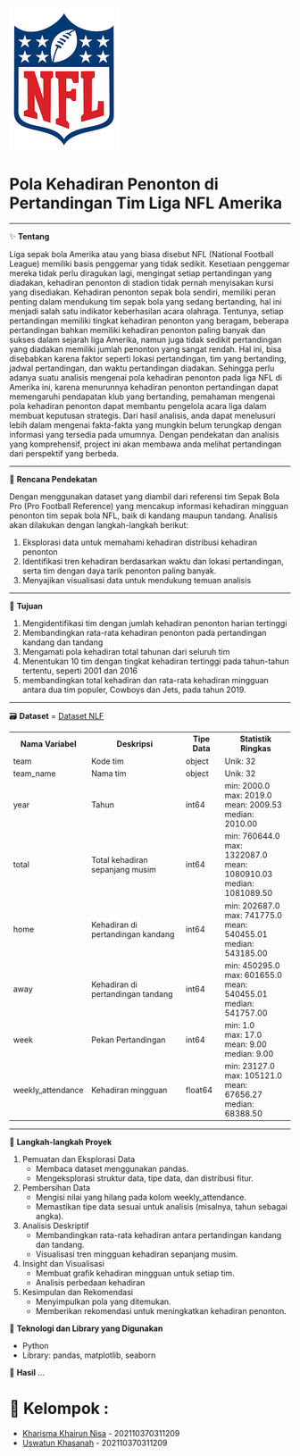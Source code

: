 ![NFL](https://github.com/UswatunKhasanah209/Proyek-Akhir-Analisis-Big-Data/blob/main/Image/nfl.png)

# **Pola Kehadiran Penonton di Pertandingan Tim Liga NFL Amerika**

---

✨ **Tentang** 

Liga sepak bola Amerika atau yang biasa disebut NFL (National Football League) memiliki basis penggemar yang tidak sedikit. Kesetiaan penggemar mereka tidak perlu diragukan lagi, mengingat setiap pertandingan yang diadakan, kehadiran penonton di stadion tidak pernah menyisakan kursi yang disediakan. Kehadiran penonton sepak bola sendiri, memiliki peran penting dalam mendukung tim sepak bola yang sedang bertanding, hal ini menjadi salah satu indikator keberhasilan acara olahraga. Tentunya, setiap pertandingan memiliki tingkat kehadiran penonton yang beragam, beberapa pertandingan bahkan memiliki kehadiran penonton paling banyak dan sukses dalam sejarah liga Amerika, namun juga tidak sedikit pertandingan yang diadakan memiliki jumlah penonton yang sangat rendah. Hal ini, bisa disebabkan karena faktor seperti lokasi pertandingan, tim yang bertanding, jadwal pertandingan, dan waktu pertandingan diadakan.
Sehingga perlu adanya suatu analisis mengenai pola kehadiran penonton pada liga NFL di Amerika ini, karena menurunnya kehadiran penonton pertandingan dapat memengaruhi pendapatan klub yang bertanding, pemahaman mengenai pola kehadiran penonton dapat membantu pengelola acara liga dalam membuat keputusan strategis. Dari hasil analisis, anda dapat menelusuri lebih dalam mengenai fakta-fakta yang mungkin belum terungkap dengan informasi yang tersedia pada umumnya. Dengan pendekatan dan analisis yang komprehensif, project ini akan membawa anda melihat pertandingan dari perspektif yang berbeda.

---

🥅 **Rencana Pendekatan** 

Dengan menggunakan dataset yang diambil dari referensi tim Sepak Bola Pro (Pro Football Reference) yang mencakup informasi kehadiran mingguan penonton tim sepak bola NFL, baik di kandang maupun tandang. Analisis akan dilakukan dengan langkah-langkah berikut:
1. Eksplorasi data untuk memahami kehadiran distribusi kehadiran penonton
2. Identifikasi tren kehadiran berdasarkan waktu dan lokasi pertandingan, serta tim dengan daya tarik penonton paling banyak.
3. Menyajikan visualisasi data untuk mendukung temuan analisis

---

🐳 **Tujuan**

1. Mengidentifikasi tim dengan jumlah kehadiran penonton harian tertinggi
2. Membandingkan rata-rata kehadiran penonton pada pertandingan kandang dan tandang
3. Mengamati pola kehadiran total tahunan dari seluruh tim
4. Menentukan 10 tim dengan tingkat kehadiran tertinggi pada tahun-tahun tertentu, seperti 2001 dan 2016
5. membandingkan total kehadiran dan rata-rata kehadiran mingguan antara dua tim populer, Cowboys dan Jets, pada tahun 2019.

---

🗃 **Dataset** = [Dataset NLF](https://www.dropbox.com/sh/q5a07l8yynlgwa7/AADwJykQfJLSSRZsfzLh2ylsa?dl=1)

<!DOCTYPE html>
<html>
<body>
    <table>
        <tr>
            <th>Nama Variabel</th>
            <th>Deskripsi</th>
            <th>Tipe Data</th>
            <th>Statistik Ringkas</th>
        </tr>
        <tr>
            <td>team</td>
            <td>Kode tim</td>
            <td>object</td>
            <td>Unik: 32</td>
        </tr>
        <tr>
            <td>team_name</td>
            <td>Nama tim</td>
            <td>object</td>
            <td>Unik: 32</td>
        </tr>
        <tr>
            <td>year</td>
            <td>Tahun</td>
            <td>int64</td>
            <td>min: 2000.0<br>max: 2019.0<br>mean: 2009.53<br>median: 2010.00</td>
        </tr>
        <tr>
            <td>total</td>
            <td>Total kehadiran sepanjang musim</td>
            <td>int64</td>
            <td>min: 760644.0<br>max: 1322087.0<br>mean: 1080910.03<br>median: 1081089.50</td>
        </tr>
        <tr>
            <td>home</td>
            <td>Kehadiran di pertandingan kandang</td>
            <td>int64</td>
            <td>min: 202687.0<br>max: 741775.0<br>mean: 540455.01<br>median: 543185.00</td>
        </tr>
        <tr>
            <td>away</td>
            <td>Kehadiran di pertandingan tandang</td>
            <td>int64</td>
            <td>min: 450295.0<br>max: 601655.0<br>mean: 540455.01<br>median: 541757.00</td>
        </tr>
        <tr>
            <td>week</td>
            <td>Pekan Pertandingan</td>
            <td>int64</td>
            <td>min: 1.0<br>max: 17.0<br>mean: 9.00<br>median: 9.00</td>
        </tr>
        <tr>
            <td>weekly_attendance</td>
            <td>Kehadiran mingguan</td>
            <td>float64</td>
            <td>min: 23127.0<br>max: 105121.0<br>mean: 67656.27<br>median: 68388.50</td>
        </tr>
    </table>
</body>
</html>

---

📝 **Langkah-langkah Proyek**

1. Pemuatan dan Eksplorasi Data
   - Membaca dataset menggunakan pandas.
   - Mengeksplorasi struktur data, tipe data, dan distribusi fitur.
2. Pembersihan Data
   - Mengisi nilai yang hilang pada kolom weekly_attendance.
   - Memastikan tipe data sesuai untuk analisis (misalnya, tahun sebagai angka).
3. Analisis Deskriptif
   - Membandingkan rata-rata kehadiran antara pertandingan kandang dan tandang.
   - Visualisasi tren mingguan kehadiran sepanjang musim.
4. Insight dan Visualisasi
   - Membuat grafik kehadiran mingguan untuk setiap tim.
   - Analisis perbedaan kehadiran
5. Kesimpulan dan Rekomendasi
   - Menyimpulkan pola yang ditemukan.
   - Memberikan rekomendasi untuk meningkatkan kehadiran penonton.


  
💎 **Teknologi dan Library yang Digunakan**
- Python
- Library: pandas, matplotlib, seaborn


💸 **Hasil**
...


# 🐣 **Kelompok :**
- [Kharisma Khairun Nisa](https://github.com/KharismaNisa11) - 202110370311209
- [Uswatun Khasanah](https://github.com/UswatunKhasanah209) - 202110370311209



